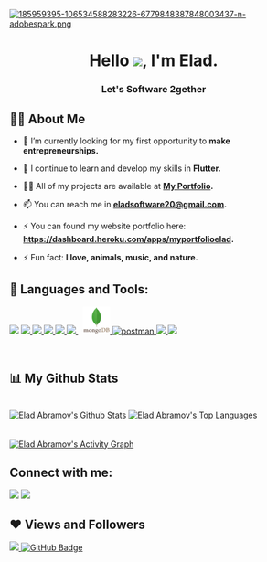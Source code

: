  [![185959395-106534588283226-6779848387848003437-n-adobespark.png](https://i.postimg.cc/rw2S0WDd/185959395-106534588283226-6779848387848003437-n-adobespark.png)](https://postimg.cc/N5byZK7Y)
 <h1 align="center">Hello <img src="https://raw.githubusercontent.com/MartinHeinz/MartinHeinz/master/wave.gif" width="30px">, I'm Elad.</h1>

<h3 align="center">Let's Software 2gether</h3>


## 🙋‍♂️ About Me

- 🔭 I’m currently looking for my first 
opportunity to **make entrepreneurships.**

- 🌱 I continue to learn and develop my skills in **Flutter.**

- 👨‍💻 All of my projects are available at **[My Portfolio](https://github.com/EladAbramov).**

- 📫 You can reach me in **eladsoftware20@gmail.com.**

- ⚡ You can found my website portfolio here: **https://dashboard.heroku.com/apps/myportfolioelad.**

- ⚡ Fun fact: **I love, animals, music, and nature.**

## 🚀 Languages and Tools:

<p align="left"> 
  <a href="https://flutter.dev/" target="_blank"><img src="https://img.icons8.com/color/48/000000/flutter.png"/></a>
    <a href="https://www.typescriptlang.org" target="_blank"> <img src="https://img.icons8.com/color/48/000000/typescript.png"/> </a>
    <a href="https://developer.mozilla.org/en-US/docs/Web/JavaScript" target="_blank"> <img src="https://img.icons8.com/color/48/000000/javascript.png"/> </a> 
    <a href="https://www.w3.org/html/" target="_blank"> <img src="https://img.icons8.com/color/48/000000/html-5.png"/> </a> 
    <a href="https://www.w3schools.com/css/" target="_blank"> <img src="https://img.icons8.com/color/48/000000/css3.png"/> </a>
    <a style="padding-right:8px;" href="https://nodejs.org" target="_blank"> <img src="https://img.icons8.com/color/48/000000/nodejs.png"/> </a> 
    <a href="https://www.mongodb.com/" target="_blank"> <img src="https://raw.githubusercontent.com/devicons/devicon/master/icons/mongodb/mongodb-original-wordmark.svg" alt="mongodb" width="48" height="48"/> </a> 
    <a href="https://postman.com" target="_blank"> <img src="https://www.vectorlogo.zone/logos/getpostman/getpostman-icon.svg" alt="postman" width="45" height="45"/> </a>   
    <a href="https://git-scm.com/" target="_blank"> <img src="https://img.icons8.com/color/48/000000/git.png"/> </a> 
    <a href="https://vuejs.org/" target="_blank"> <img src="https://img.icons8.com/color/48/000000/vue-js.png"/></a>
</p>
<br/>

## 📊 My Github Stats

  <br/>
    <a href="https://github.com/EladAbramov/github-readme-stats"><img alt="Elad Abramov's Github Stats" src="https://github-readme-stats.vercel.app/api?username=EladAbramov&show_icons=true&count_private=true&theme=react&hide_border=true&bg_color=0D1117" /></a>
  <a href="https://github.com/EladAbramov/github-readme-stats"><img alt="Elad Abramov's Top Languages" src="https://github-readme-stats.vercel.app/api/top-langs/?username=EladAbramov&langs_count=8&count_private=true&layout=compact&theme=react&hide_border=true&bg_color=0D1117" /></a>
  <br/>


<br/>
<br/>
<a href="#"><img alt="Elad Abramov's Activity Graph" src="https://activity-graph.herokuapp.com/graph?username=EladAbramov&bg_color=0D1117&color=5BCDEC&line=5BCDEC&point=FFFFFF&hide_border=true" /></a>

## Connect with me:
<p align="left">

<a href = "https://www.linkedin.com/in/elad-abramov-427b97133/" target="_blank"><img src="https://img.icons8.com/fluent/48/000000/linkedin.png"/></a>
<a href = "https://facebook.com/elad.abrmov.7" target="_blank"> <img src="https://img.icons8.com/color/48/000000/facebook.png"/></a>

</p>

## ❤ Views and Followers
<a href="https://github.com/EladAbramov?tab=github-profile-views-counter">
    <img src="https://komarev.com/ghpvc/?username=EladAbramov">
</a>
<a href="https://github.com/EladAbramov?tab=followers"><img src="https://img.shields.io/github/followers/EladAbramov?label=Followers&style=social" alt="GitHub Badge"></a>
